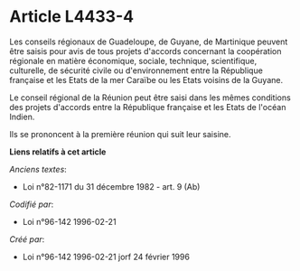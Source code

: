 # Article L4433-4

Les conseils régionaux de Guadeloupe, de Guyane, de Martinique peuvent être saisis pour avis de tous projets d'accords
concernant la coopération régionale en matière économique, sociale, technique, scientifique, culturelle, de sécurité civile
ou d'environnement entre la République française et les Etats de la mer Caraïbe ou les Etats voisins de la Guyane.

Le conseil régional de la Réunion peut être saisi dans les mêmes conditions des projets d'accords entre la République
française et les Etats de l'océan Indien.

Ils se prononcent à la première réunion qui suit leur saisine.

**Liens relatifs à cet article**

_Anciens textes_:

  - Loi n°82-1171 du 31 décembre 1982 - art. 9 (Ab)

_Codifié par_:

  - Loi n°96-142 1996-02-21

_Créé par_:

  - Loi n°96-142 1996-02-21 jorf 24 février 1996
